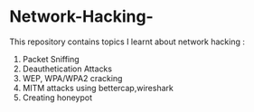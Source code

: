 # Network-Hacking-
This repository contains topics I learnt about network hacking :
1. Packet Sniffing
2. Deauthetication Attacks
3. WEP, WPA/WPA2 cracking
4. MITM attacks using bettercap,wireshark
5. Creating honeypot 
